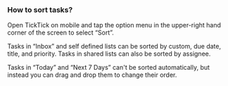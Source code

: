 ### How to sort tasks?
Open TickTick on mobile and tap the option menu in the upper-right hand corner of the screen to select “Sort”.

Tasks in “Inbox” and self defined lists can be sorted by custom, due date, title, and priority. Tasks in shared lists can also be sorted by assignee.

Tasks in “Today” and “Next 7 Days” can't be sorted automatically, but instead you can drag and drop them to change their order. 




